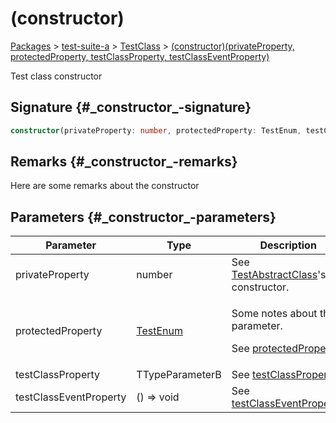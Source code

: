 # (constructor)

[Packages](/) > [test-suite-a](/test-suite-a/) > [TestClass](/test-suite-a/testclass-class/) > [(constructor)(privateProperty, protectedProperty, testClassProperty, testClassEventProperty)](/test-suite-a/testclass-class/_constructor_-constructor)

Test class constructor

## Signature {#\_constructor\_-signature}

```typescript
constructor(privateProperty: number, protectedProperty: TestEnum, testClassProperty: TTypeParameterB, testClassEventProperty: () => void);
```

## Remarks {#\_constructor\_-remarks}

Here are some remarks about the constructor

## Parameters {#\_constructor\_-parameters}

| Parameter | Type | Description |
| - | - | - |
| privateProperty | number | See [TestAbstractClass](/test-suite-a/testabstractclass-class/)'s constructor. |
| protectedProperty | [TestEnum](/test-suite-a/testenum-enum/) | <p>Some notes about the parameter.</p><p>See <a href="/test-suite-a/testabstractclass-class/protectedproperty-property">protectedProperty</a>.</p> |
| testClassProperty | TTypeParameterB | See [testClassProperty](/test-suite-a/testclass-class/testclassproperty-property). |
| testClassEventProperty | () => void | See [testClassEventProperty](/test-suite-a/testclass-class/testclasseventproperty-property). |
